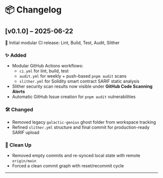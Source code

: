 # 📦 Changelog

## [v0.1.0] – 2025-06-22
🎉 Initial modular CI release: Lint, Build, Test, Audit, Slither

### ✨ Added
- Modular GitHub Actions workflows:
  - `ci.yml` for lint, build, test
  - `audit.yml` for weekly + push-based `pnpm audit` scans
  - `slither.yml` for Solidity smart contract SARIF static analysis
- Slither security scan results now visible under **GitHub Code Scanning Alerts**
- Automatic GitHub Issue creation for `pnpm audit` vulnerabilities

### 🛠️ Changed
- Removed legacy `galactic-genius` ghost folder from workspace tracking
- Refined `slither.yml` structure and final commit for production-ready SARIF upload

### 🧹 Clean Up
- Removed empty commits and re-synced local state with remote `origin/main`
- Forced a clean commit graph with reset/recommit cycle

---

